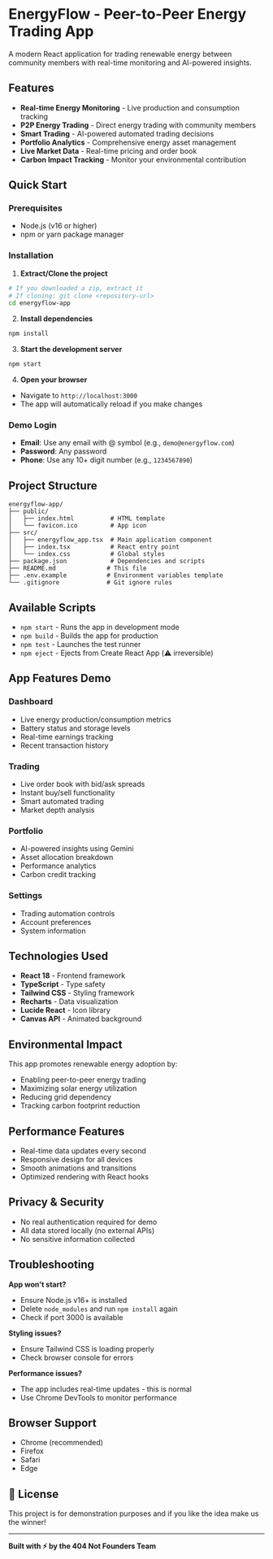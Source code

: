 # EnergyFlow - Peer-to-Peer Energy Trading App


A modern React application for trading renewable energy between community members with real-time monitoring and AI-powered insights.


## Features


- **Real-time Energy Monitoring** - Live production and consumption tracking
- **P2P Energy Trading** - Direct energy trading with community members
- **Smart Trading** - AI-powered automated trading decisions
- **Portfolio Analytics** - Comprehensive energy asset management
- **Live Market Data** - Real-time pricing and order book
- **Carbon Impact Tracking** - Monitor your environmental contribution


## Quick Start


### Prerequisites
- Node.js (v16 or higher)
- npm or yarn package manager


### Installation


1. **Extract/Clone the project**
  ```bash
  # If you downloaded a zip, extract it
  # If cloning: git clone <repository-url>
  cd energyflow-app
  ```


2. **Install dependencies**
  ```bash
  npm install
  ```


3. **Start the development server**
  ```bash
  npm start
  ```


4. **Open your browser**
  - Navigate to `http://localhost:3000`
  - The app will automatically reload if you make changes


### Demo Login
- **Email**: Use any email with @ symbol (e.g., `demo@energyflow.com`)
- **Password**: Any password
- **Phone**: Use any 10+ digit number (e.g., `1234567890`)


##  Project Structure


```
energyflow-app/
├── public/
│   ├── index.html          # HTML template
│   └── favicon.ico         # App icon
├── src/
│   ├── energyflow_app.tsx  # Main application component
│   ├── index.tsx           # React entry point
│   └── index.css           # Global styles
├── package.json            # Dependencies and scripts
├── README.md              # This file
├── .env.example           # Environment variables template
└── .gitignore             # Git ignore rules
```


##  Available Scripts


- `npm start` - Runs the app in development mode
- `npm build` - Builds the app for production
- `npm test` - Launches the test runner
- `npm eject` - Ejects from Create React App (⚠️ irreversible)


##  App Features Demo


### Dashboard
- Live energy production/consumption metrics
- Battery status and storage levels
- Real-time earnings tracking
- Recent transaction history


### Trading
- Live order book with bid/ask spreads
- Instant buy/sell functionality
- Smart automated trading
- Market depth analysis


### Portfolio
- AI-powered insights using Gemini
- Asset allocation breakdown
- Performance analytics
- Carbon credit tracking


### Settings
- Trading automation controls
- Account preferences
- System information


##  Technologies Used


- **React 18** - Frontend framework
- **TypeScript** - Type safety
- **Tailwind CSS** - Styling framework
- **Recharts** - Data visualization
- **Lucide React** - Icon library
- **Canvas API** - Animated background


##  Environmental Impact


This app promotes renewable energy adoption by:
- Enabling peer-to-peer energy trading
- Maximizing solar energy utilization
- Reducing grid dependency
- Tracking carbon footprint reduction


##  Performance Features


- Real-time data updates every second
- Responsive design for all devices
- Smooth animations and transitions
- Optimized rendering with React hooks


##  Privacy & Security


- No real authentication required for demo
- All data stored locally (no external APIs)
- No sensitive information collected


##  Troubleshooting


**App won't start?**
- Ensure Node.js v16+ is installed
- Delete `node_modules` and run `npm install` again
- Check if port 3000 is available


**Styling issues?**
- Ensure Tailwind CSS is loading properly
- Check browser console for errors


**Performance issues?**
- The app includes real-time updates - this is normal
- Use Chrome DevTools to monitor performance


##  Browser Support


- Chrome (recommended)
- Firefox
- Safari
- Edge


## 📄 License


This project is for demonstration purposes and if you like the idea make us the winner!


---


**Built with ⚡ by the 404 Not Founders Team**

